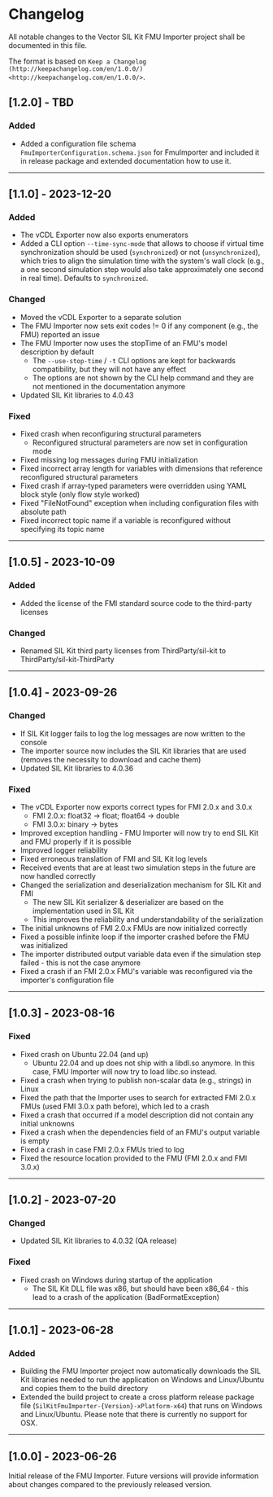 # Changelog

All notable changes to the Vector SIL Kit FMU Importer project shall be documented in this file.

The format is based on `Keep a Changelog (http://keepachangelog.com/en/1.0.0/) <http://keepachangelog.com/en/1.0.0/>`.

## [1.2.0] - TBD

### Added

* Added a configuration file schema ``FmuImporterConfiguration.schema.json`` for FmuImporter and included it in release package and extended documentation how to use it.

---

## [1.1.0] - 2023-12-20

### Added

* The vCDL Exporter now also exports enumerators
* Added a CLI option ``--time-sync-mode`` that allows to choose if virtual time synchronization should be used (``synchronized``) or not (``unsynchronized``), which tries to align the simulation time with the system's wall clock (e.g., a one second simulation step would also take approximately one second in real time). Defaults to ``synchronized``.

### Changed

* Moved the vCDL Exporter to a separate solution
* The FMU Importer now sets exit codes != 0 if any component (e.g., the FMU) reported an issue
* The FMU Importer now uses the stopTime of an FMU's model description by default
  * The ``--use-stop-time`` / ``-t`` CLI options are kept for backwards compatibility, but they will not have any effect
  * The options are not shown by the CLI help command and they are not mentioned in the documentation anymore
* Updated SIL Kit libraries to 4.0.43

### Fixed

* Fixed crash when reconfiguring structural parameters
  * Reconfigured structural parameters are now set in configuration mode
* Fixed missing log messages during FMU initialization
* Fixed incorrect array length for variables with dimensions that reference reconfigured structural parameters
* Fixed crash if array-typed parameters were overridden using YAML block style (only flow style worked)
* Fixed "FileNotFound" exception when including configuration files with absolute path
* Fixed incorrect topic name if a variable is reconfigured without specifying its topic name

---

## [1.0.5] - 2023-10-09

### Added

* Added the license of the FMI standard source code to the third-party licenses

### Changed

* Renamed SIL Kit third party licenses from ThirdParty/sil-kit to ThirdParty/sil-kit-ThirdParty

---

## [1.0.4] - 2023-09-26

### Changed

* If SIL Kit logger fails to log the log messages are now written to the console
* The importer source now includes the SIL Kit libraries that are used (removes the necessity to download and cache them)
* Updated SIL Kit libraries to 4.0.36

### Fixed

* The vCDL Exporter now exports correct types for FMI 2.0.x and 3.0.x
  * FMI 2.0.x: float32 -> float; float64 -> double
  * FMI 3.0.x: binary -> bytes
* Improved exception handling - FMU Importer will now try to end SIL Kit and FMU properly if it is possible
* Improved logger reliability
* Fixed erroneous translation of FMI and SIL Kit log levels
* Received events that are at least two simulation steps in the future are now handled correctly
* Changed the serialization and deserialization mechanism for SIL Kit and FMI
  * The new SIL Kit serializer & deserializer are based on the implementation used in SIL Kit
  * This improves the reliability and understandability of the serialization
* The initial unknowns of FMI 2.0.x FMUs are now initialized correctly
* Fixed a possible infinite loop if the importer crashed before the FMU was initialized
* The importer distributed output variable data even if the simulation step failed - this is not the case anymore
* Fixed a crash if an FMI 2.0.x FMU's variable was reconfigured via the importer's configuration file

---

## [1.0.3] - 2023-08-16

### Fixed

* Fixed crash on Ubuntu 22.04 (and up)
  * Ubuntu 22.04 and up does not ship with a libdl.so anymore. In this case, FMU Importer will now try to load libc.so instead.
* Fixed a crash when trying to publish non-scalar data (e.g., strings) in Linux
* Fixed the path that the Importer uses to search for extracted FMI 2.0.x FMUs (used FMI 3.0.x path before), which led to a crash
* Fixed a crash that occurred if a model description did not contain any initial unknowns
* Fixed a crash when the dependencies field of an FMU's output variable is empty
* Fixed a crash in case FMI 2.0.x FMUs tried to log
* Fixed the resource location provided to the FMU (FMI 2.0.x and FMI 3.0.x)

---

## [1.0.2] - 2023-07-20

### Changed

* Updated SIL Kit libraries to 4.0.32 (QA release)

### Fixed

* Fixed crash on Windows during startup of the application
  * The SIL Kit DLL file was x86, but should have been x86_64 - this lead to a crash of the application (BadFormatException)

---

## [1.0.1] - 2023-06-28

### Added

* Building the FMU Importer project now automatically downloads the SIL Kit libraries needed to run the application on Windows and Linux/Ubuntu and copies them to the build directory
* Extended the build project to create a cross platform release package file (`SilKitFmuImporter-{Version}-xPlatform-x64`) that runs on Windows and Linux/Ubuntu.
Please note that there is currently no support for OSX.

---

## [1.0.0] - 2023-06-26

Initial release of the FMU Importer. Future versions will provide information about changes compared to the previously released version.

